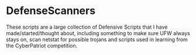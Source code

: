 # DefenseScanners

These scripts are a large collection of Defensive Scripts that I have made/started/thought about, including something to make sure UFW always stays on, scan netstat for possible trojans and scripts used in learning from the CyberPatriot competition.

